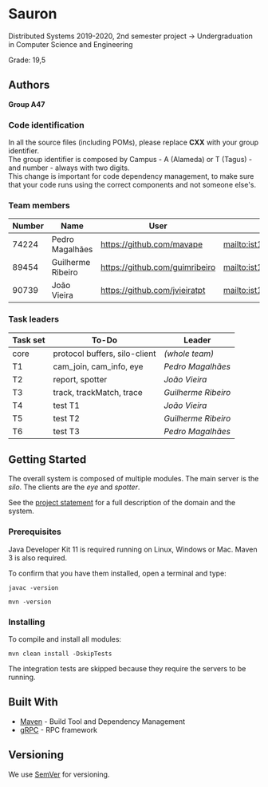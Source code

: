 # Sauron

Distributed Systems 2019-2020, 2nd semester project -> Undergraduation in Computer Science and Engineering

Grade: 19,5

## Authors

**Group A47**

### Code identification

In all the source files (including POMs), please replace __CXX__ with your group identifier.  
The group identifier is composed by Campus - A (Alameda) or T (Tagus) - and number - always with two digits.  
This change is important for code dependency management, to make sure that your code runs using the correct components and not someone else's.

### Team members

| Number | Name                    | User                             | Email                                 |
| -------|-------------------------|----------------------------------| --------------------------------------|
| 74224  | Pedro Magalhães         | <https://github.com/mavape>      | <mailto:ist174224@tecnico.ulisboa.pt> |
| 89454  | Guilherme Ribeiro       | <https://github.com/guimribeiro> | <mailto:ist189454@tecnico.ulisboa.pt> |
| 90739  | João Vieira             | <https://github.com/jvieiratpt>  | <mailto:ist190739@tecnico.ulisboa.pt> |

### Task leaders

| Task set | To-Do                         | Leader              |
| ---------|-------------------------------| --------------------|
| core     | protocol buffers, silo-client | _(whole team)_      |
| T1       | cam_join, cam_info, eye       | _Pedro Magalhães_   |
| T2       | report, spotter               | _João Vieira_       |
| T3       | track, trackMatch, trace      | _Guilherme Ribeiro_ |
| T4       | test T1                       | _João Vieira_       |
| T5       | test T2                       | _Guilherme Ribeiro_ |
| T6       | test T3                       | _Pedro Magalhães_   |


## Getting Started

The overall system is composed of multiple modules.
The main server is the _silo_.
The clients are the _eye_ and _spotter_.

See the [project statement](https://github.com/tecnico-distsys/Sauron/blob/master/README.md) for a full description of the domain and the system.

### Prerequisites

Java Developer Kit 11 is required running on Linux, Windows or Mac.
Maven 3 is also required.

To confirm that you have them installed, open a terminal and type:

```
javac -version

mvn -version
```

### Installing

To compile and install all modules:

```
mvn clean install -DskipTests
```

The integration tests are skipped because they require the servers to be running.


## Built With

* [Maven](https://maven.apache.org/) - Build Tool and Dependency Management
* [gRPC](https://grpc.io/) - RPC framework


## Versioning

We use [SemVer](http://semver.org/) for versioning. 
